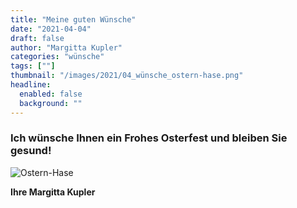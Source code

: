 ```yaml
---
title: "Meine guten Wünsche"
date: "2021-04-04"
draft: false
author: "Margitta Kupler"
categories: "wünsche"
tags: [""]
thumbnail: "/images/2021/04_wünsche_ostern-hase.png"
headline:
  enabled: false
  background: ""
---
```


### Ich wünsche Ihnen ein Frohes Osterfest und bleiben Sie gesund!

<!--more-->

![Ostern-Hase](/images/2021/04_wünsche_ostern-hase.png)

**Ihre Margitta Kupler**